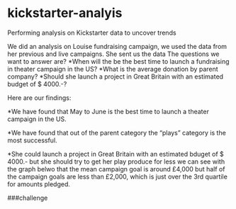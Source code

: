 # kickstarter-analyis
Performing analysis on Kickstarter data to uncover trends

We did an analysis on Louise fundraising campaign, we used the data from her previous and live campaigns. She sent us the data 
The questions we want to answer are? 
*When will the be the best time to launch a fundraising in theater campaign in the US?
*What is the average donation by parent company? 
*Should she launch a project in Great Britain with an estimated budget of $ 4000.-?

Here are our findings:

*We have found that May to June is the best time to launch a theater campaign in the US. 

*We have found that out of the parent category the “plays” category is the most successful. 

*She could launch a project in Great Britain with an estimated bduget of $ 4000.- but she should try to get her play produce for less  we can see with the graph belwo that the mean campaign goal is around £4,000 but half of the campaign goals are less than £2,000, which is just over the 3rd quartile for amounts pledged.

###challenge
